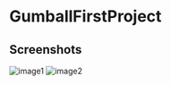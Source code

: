 # GumballFirstProject

## Screenshots

![image1](https://user-images.githubusercontent.com/115811569/195917310-4ecda00d-8cd5-4bf7-bd28-367cbf7d4a6b.png)
![image2](https://user-images.githubusercontent.com/115811569/195917318-62b9e7b0-1cb9-4e8d-b8d8-68d7a92c8966.png)
